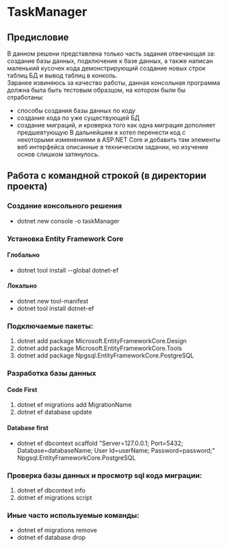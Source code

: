 # TaskManager

## Предисловие
В данном решени представлена только часть задания отвечающая за: создание базы данных, подключение к базе данных, а также написан маленький кусочек кода демонстрирующий создание новых строк таблиц БД и вывод таблиц в конколь.  
Заранее извиняюсь за качество работы, данная консольная программа должна была быть тестовым образцом, на котором были бы отработаны: 
- способы создания базы данных по коду
- создание кода по уже существующей БД
- создание миграций, и кроверка того как одна миграция дополняет предшевтующую
В дальнейшем я хотел перенести код с некоторыми изменениями в ASP.NET Core и добавить там элементы веб интерфейса описанные в техническом задании, но изучение основ слишком затянулось.



## Работа с командной строкой (в директории проекта)

### Создание консольного решения
- dotnet new console -o taskManager 

### Установка Entity Framework Core
#### Глобально
- dotnet tool install --global dotnet-ef
#### Локально
- dotnet new tool-manifest
- dotnet tool install dotnet-ef
    
### Подключаемые пакеты:
1) dotnet add package Microsoft.EntityFrameworkCore.Design
2) dotnet add package Microsoft.EntityFrameworkCore.Tools
3) dotnet add package Npgsql.EntityFrameworkCore.PostgreSQL

### Разработка базы данных
#### Code First
1) dotnet ef migrations add MigrationName
2) dotnet ef database update
#### Database first
- dotnet ef dbcontext scaffold "Server=127.0.0.1; Port=5432; Database=databaseName; User Id=userName; Password=password;" Npgsql.EntityFrameworkCore.PostgreSQL

### Проверка базы данных и просмотр sql кода миграции:
1) dotnet ef dbcontext info
2) dotnet ef migrations script

### Иные часто используемые команды:
- dotnet ef migrations remove
- dotnet ef database drop
